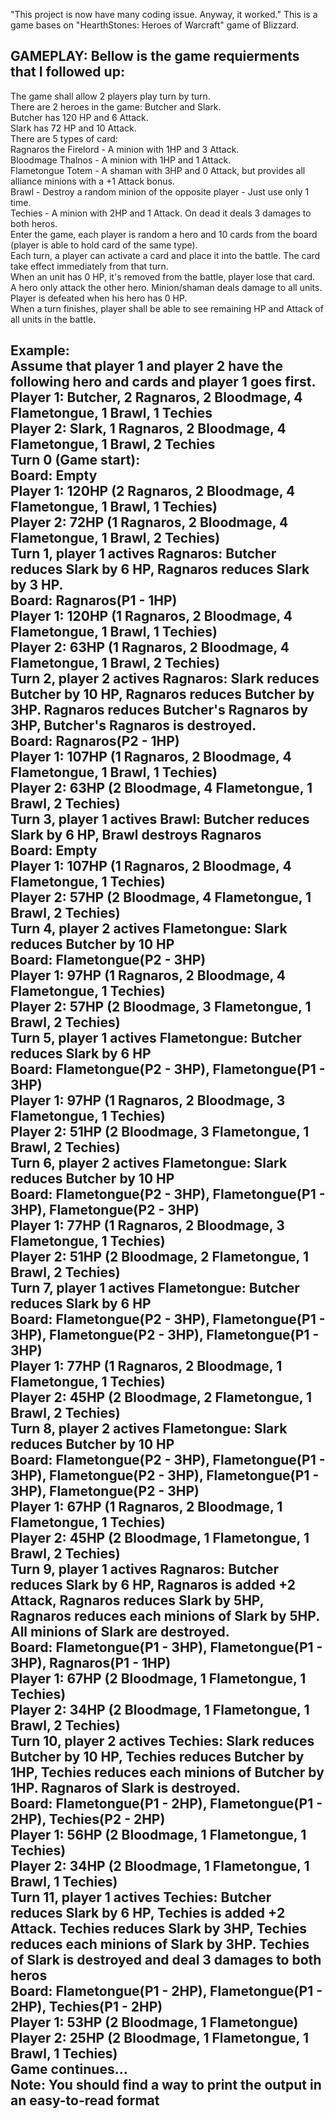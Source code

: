 "This project is now have many coding issue. Anyway, it worked."
This is a game bases on "HearthStones: Heroes of Warcraft" game of Blizzard.

GAMEPLAY:
Bellow is the game requierments that I followed up:
-----------------------------------------------------------------------------------------------------------------
The game shall allow 2 players play turn by turn.														
There are 2 heroes in the game: Butcher and Slark.														
	Butcher has 120 HP and 6 Attack.													
	Slark has 72 HP and 10 Attack.													
There are 5 types of card:														
	Ragnaros the Firelord - A minion with 1HP and 3 Attack.													
	Bloodmage Thalnos - A minion with 1HP and 1 Attack.													
	Flametongue Totem - A shaman with 3HP and 0 Attack, but provides all alliance minions with a +1 Attack bonus.													
	Brawl - Destroy a random minion of the opposite player - Just use only 1 time.													
	Techies - A minion with 2HP and 1 Attack. On dead it deals 3 damages to both heros.													
Enter the game, each player is random a hero and 10 cards from the board (player is able to hold card of the same type).														
Each turn, a player can activate a card and place it into the battle. The card take effect immediately from that turn.														
When an unit has 0 HP, it's removed from the battle, player lose that card.														
A hero only attack the other hero. Minion/shaman deals damage to all units.														
Player is defeated when his hero has 0 HP.														
When a turn finishes, player shall be able to see remaining HP and Attack of all units in the battle.														
														
Example:																							
Assume that player 1 and player 2 have the following hero and cards and player 1 goes first.														
	Player 1: Butcher, 2 Ragnaros, 2 Bloodmage, 4 Flametongue, 1 Brawl, 1 Techies													
	Player 2: Slark, 1 Ragnaros, 2 Bloodmage, 4 Flametongue, 1 Brawl, 2 Techies													
Turn 0 (Game start):														
	Board: Empty													
	Player 1: 120HP (2 Ragnaros, 2 Bloodmage, 4 Flametongue, 1 Brawl, 1 Techies)													
	Player 2: 72HP (1 Ragnaros, 2 Bloodmage, 4 Flametongue, 1 Brawl, 2 Techies)													
Turn 1, player 1 actives Ragnaros: Butcher reduces Slark by 6 HP, Ragnaros reduces Slark by 3 HP.														
	Board: Ragnaros(P1 - 1HP)													
	Player 1: 120HP (1 Ragnaros, 2 Bloodmage, 4 Flametongue, 1 Brawl, 1 Techies)													
	Player 2: 63HP (1 Ragnaros, 2 Bloodmage, 4 Flametongue, 1 Brawl, 2 Techies)													
Turn 2, player 2 actives Ragnaros: Slark reduces Butcher by 10 HP, Ragnaros reduces Butcher by 3HP. Ragnaros reduces Butcher's Ragnaros by 3HP, Butcher's Ragnaros is destroyed.														
	Board: Ragnaros(P2 - 1HP)													
	Player 1: 107HP (1 Ragnaros, 2 Bloodmage, 4 Flametongue, 1 Brawl, 1 Techies)													
	Player 2: 63HP (2 Bloodmage, 4 Flametongue, 1 Brawl, 2 Techies)													
Turn 3, player 1 actives Brawl: Butcher reduces Slark by 6 HP, Brawl destroys Ragnaros														
	Board: Empty													
	Player 1: 107HP (1 Ragnaros, 2 Bloodmage, 4 Flametongue, 1 Techies)													
	Player 2: 57HP (2 Bloodmage, 4 Flametongue, 1 Brawl, 2 Techies)													
Turn 4, player 2 actives Flametongue: Slark reduces Butcher by 10 HP														
	Board: Flametongue(P2 - 3HP)													
	Player 1: 97HP (1 Ragnaros, 2 Bloodmage, 4 Flametongue, 1 Techies)													
	Player 2: 57HP (2 Bloodmage, 3 Flametongue, 1 Brawl, 2 Techies)													
Turn 5, player 1 actives Flametongue: Butcher reduces Slark by 6 HP														
	Board: Flametongue(P2 - 3HP), Flametongue(P1 - 3HP)													
	Player 1: 97HP (1 Ragnaros, 2 Bloodmage, 3 Flametongue, 1 Techies)													
	Player 2: 51HP (2 Bloodmage, 3 Flametongue, 1 Brawl, 2 Techies)													
Turn 6, player 2 actives Flametongue: Slark reduces Butcher by 10 HP														
	Board: Flametongue(P2 - 3HP), Flametongue(P1 - 3HP), Flametongue(P2 - 3HP)													
	Player 1: 77HP (1 Ragnaros, 2 Bloodmage, 3 Flametongue, 1 Techies)													
	Player 2: 51HP (2 Bloodmage, 2 Flametongue, 1 Brawl, 2 Techies)													
Turn 7, player 1 actives Flametongue: Butcher reduces Slark by 6 HP														
	Board: Flametongue(P2 - 3HP), Flametongue(P1 - 3HP), Flametongue(P2 - 3HP), Flametongue(P1 - 3HP)													
	Player 1: 77HP (1 Ragnaros, 2 Bloodmage, 1 Flametongue, 1 Techies)													
	Player 2: 45HP (2 Bloodmage, 2 Flametongue, 1 Brawl, 2 Techies)													
Turn 8, player 2 actives Flametongue: Slark reduces Butcher by 10 HP														
	Board: Flametongue(P2 - 3HP), Flametongue(P1 - 3HP), Flametongue(P2 - 3HP), Flametongue(P1 - 3HP), Flametongue(P2 - 3HP)													
	Player 1: 67HP (1 Ragnaros, 2 Bloodmage, 1 Flametongue, 1 Techies)													
	Player 2: 45HP (2 Bloodmage, 1 Flametongue, 1 Brawl, 2 Techies)													
Turn 9, player 1 actives Ragnaros: Butcher reduces Slark by 6 HP, Ragnaros is added +2 Attack, Ragnaros reduces Slark by 5HP, Ragnaros reduces each minions of Slark by 5HP. All minions of Slark are destroyed.														
	Board: Flametongue(P1 - 3HP), Flametongue(P1 - 3HP), Ragnaros(P1 - 1HP)													
	Player 1: 67HP (2 Bloodmage, 1 Flametongue, 1 Techies)													
	Player 2: 34HP (2 Bloodmage, 1 Flametongue, 1 Brawl, 2 Techies)													
Turn 10, player 2 actives Techies: Slark reduces Butcher by 10 HP, Techies reduces Butcher by 1HP, Techies reduces each minions of Butcher by 1HP. Ragnaros of Slark is destroyed.														
	Board: Flametongue(P1 - 2HP), Flametongue(P1 - 2HP), Techies(P2 - 2HP)													
	Player 1: 56HP (2 Bloodmage, 1 Flametongue, 1 Techies)													
	Player 2: 34HP (2 Bloodmage, 1 Flametongue, 1 Brawl, 1 Techies)													
Turn 11, player 1 actives Techies: Butcher reduces Slark by 6 HP, Techies is added +2 Attack. Techies reduces Slark by 3HP, Techies reduces each minions of Slark by 3HP. Techies of Slark is destroyed and deal 3 damages to both heros														
	Board: Flametongue(P1 - 2HP), Flametongue(P1 - 2HP), Techies(P1 - 2HP)													
	Player 1: 53HP (2 Bloodmage, 1 Flametongue)													
	Player 2: 25HP (2 Bloodmage, 1 Flametongue, 1 Brawl, 1 Techies)													
Game continues...														
Note: You should find a way to print the output in an easy-to-read format
-----------------------------------------------------------------------------------------------------------------
